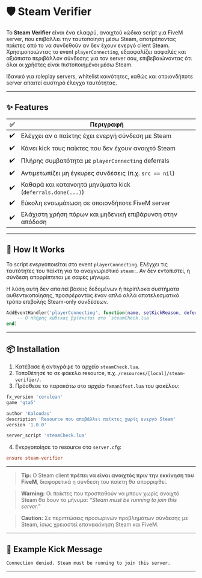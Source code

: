 # 🛡️ Steam Verifier

Το **Steam Verifier** είναι ένα ελαφρύ, ανοιχτού κώδικα script για FiveM server, που επιβάλλει την ταυτοποίηση μέσω Steam, αποτρέποντας παίκτες από το να συνδεθούν αν δεν έχουν ενεργό client Steam. Χρησιμοποιώντας το event `playerConnecting`, εξασφαλίζει ασφαλές και αξιόπιστο περιβάλλον σύνδεσης για τον server σου, επιβεβαιώνοντας ότι όλοι οι χρήστες είναι πιστοποιημένοι μέσω Steam.

Ιδανικό για roleplay servers, whitelist κοινότητες, καθώς και οποιονδήποτε server απαιτεί αυστηρό έλεγχο ταυτότητας.

---

## ✨ Features

| ✅  | Περιγραφή                                                  |
| -- | ---------------------------------------------------------- |
| ✔️ | Ελέγχει αν ο παίκτης έχει ενεργή σύνδεση με Steam          |
| ✔️ | Κάνει kick τους παίκτες που δεν έχουν ανοιχτό Steam        |
| ✔️ | Πλήρης συμβατότητα με `playerConnecting` deferrals         |
| ✔️ | Αντιμετωπίζει μη έγκυρες συνδέσεις (π.χ. `src == nil`)     |
| ✔️ | Καθαρά και κατανοητά μηνύματα kick (`deferrals.done(...)`) |
| ✔️ | Εύκολη ενσωμάτωση σε οποιονδήποτε FiveM server             |
| ✔️ | Ελάχιστη χρήση πόρων και μηδενική επιβάρυνση στην απόδοση  |

---

## 🔧 How It Works

Το script ενεργοποιείται στο event `playerConnecting`. Ελέγχει τις ταυτότητες του παίκτη για το αναγνωριστικό `steam:`. Αν δεν εντοπιστεί, η σύνδεση απορρίπτεται με σαφές μήνυμα.

Η λύση αυτή δεν απαιτεί βάσεις δεδομένων ή περίπλοκα συστήματα αυθεντικοποίησης, προσφέροντας έναν απλό αλλά αποτελεσματικό τρόπο επιβολής Steam-only συνδέσεων.

```lua
AddEventHandler('playerConnecting', function(name, setKickReason, deferrals)
    -- Ο πλήρης κώδικας βρίσκεται στο `steamCheck.lua`
end)
```

---

## 📦 Installation

1. Κατέβασε ή αντιγράψε το αρχείο `steamCheck.lua`.
2. Τοποθέτησέ το σε φάκελο resource, π.χ. `/resources/[local]/steam-verifier/`.
3. Πρόσθεσε το παρακάτω στο αρχείο `fxmanifest.lua` του φακέλου:

```lua
fx_version 'cerulean'
game 'gta5'

author 'Kaloudas'
description 'Resource που αποβάλλει παίκτες χωρίς ενεργό Steam'
version '1.0.0'

server_script 'steamCheck.lua'
```

4. Ενεργοποίησε το resource στο `server.cfg`:

```cfg
ensure steam-verifier
```

---

> **Tip:**
> Ο Steam client **πρέπει να είναι ανοιχτός πριν την εκκίνηση του FiveM**, διαφορετικά η σύνδεση του παίκτη θα απορριφθεί.

> **Warning:**
> Οι παίκτες που προσπαθούν να μπουν χωρίς ανοιχτό Steam θα δουν το μήνυμα:
> *“Steam must be running to join this server.”*

> **Caution:**
> Σε περιπτώσεις προσωρινών προβλημάτων σύνδεσης με Steam, ίσως χρειαστεί επανεκκίνηση Steam και FiveM.

---

## 🧪 Example Kick Message

```
Connection denied. Steam must be running to join this server.
```

---
